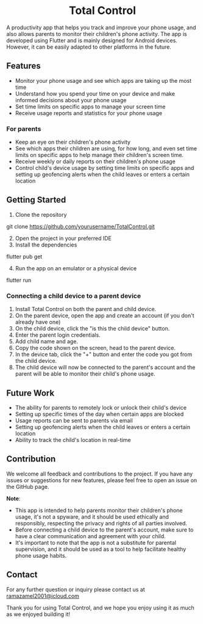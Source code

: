 <h1 align="center">Total Control</h1>

A productivity app that helps you track and improve your phone usage, and also allows parents to monitor their children's phone activity. The app is developed using Flutter and is mainly designed for Android devices. However, it can be easily adapted to other platforms in the future.

## Features
- Monitor your phone usage and see which apps are taking up the most time
- Understand how you spend your time on your device and make informed decisions about your phone usage
- Set time limits on specific apps to manage your screen time
- Receive usage reports and statistics for your phone usage

### For parents
- Keep an eye on their children's phone activity
- See which apps their children are using, for how long, and even set time limits on specific apps to help manage their children's screen time.
- Receive weekly or daily reports on their children's phone usage
- Control child's device usage by setting time limits on specific apps and setting up geofencing alerts when the child leaves or enters a certain location

## Getting Started
1. Clone the repository

git clone https://github.com/yourusername/TotalControl.git

2. Open the project in your preferred IDE
3. Install the dependencies

flutter pub get

4. Run the app on an emulator or a physical device

flutter run


### Connecting a child device to a parent device
1. Install Total Control on both the parent and child device.
2. On the parent device, open the app and create an account (if you don't already have one)
3. On the child device, click the "is this the child device" button.
4. Enter the parent login credentials.
5. Add child name and age.
6. Copy the code shown on the screen, head to the parent device.
7. In the device tab, click the "+" button and enter the code you got from the child device.
4. The child device will now be connected to the parent's account and the parent will be able to monitor their child's phone usage.

## Future Work
- The ability for parents to remotely lock or unlock their child's device
- Setting up specific times of the day when certain apps are blocked
- Usage reports can be sent to parents via email
- Setting up geofencing alerts when the child leaves or enters a certain location
- Ability to track the child's location in real-time

## Contribution
We welcome all feedback and contributions to the project. If you have any issues or suggestions for new features, please feel free to open an issue on the GitHub page.

**Note**:
- This app is intended to help parents monitor their children's phone usage, it's not a spyware, and it should be used ethically and responsibly, respecting the privacy and rights of all parties involved.
- Before connecting a child device to the parent's account, make sure to have a clear communication and agreement with your child.
- It's important to note that the app is not a substitute for parental supervision, and it should be used as a tool to help facilitate healthy phone usage habits.

## Contact
For any further question or inquiry please contact us at ramazamel2001@icloud.com

Thank you for using Total Control, and we hope you enjoy using it as much as we enjoyed building it!
